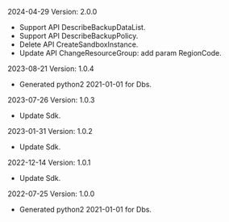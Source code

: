 2024-04-29 Version: 2.0.0
- Support API DescribeBackupDataList.
- Support API DescribeBackupPolicy.
- Delete API CreateSandboxInstance.
- Update API ChangeResourceGroup: add param RegionCode.


2023-08-21 Version: 1.0.4
- Generated python2 2021-01-01 for Dbs.

2023-07-26 Version: 1.0.3
- Update Sdk.

2023-01-31 Version: 1.0.2
- Update Sdk.

2022-12-14 Version: 1.0.1
- Update Sdk.

2022-07-25 Version: 1.0.0
- Generated python2 2021-01-01 for Dbs.

